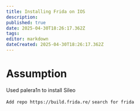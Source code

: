 ```yaml
---
title: Installing Frida on IOS
description: 
published: true
date: 2025-04-30T18:26:17.362Z
tags: 
editor: markdown
dateCreated: 2025-04-30T18:26:17.362Z
---
```


# Assumption
Used palera1n to install Sileo

`Add repo https://build.frida.re/`
`search for frida`

